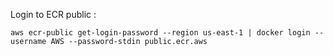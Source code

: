 
Login to ECR public : 
```
aws ecr-public get-login-password --region us-east-1 | docker login --username AWS --password-stdin public.ecr.aws
```


